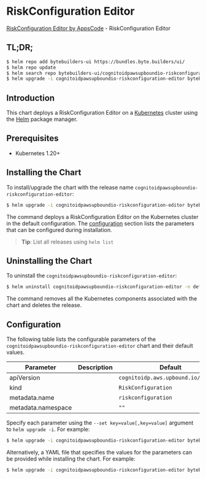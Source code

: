 # RiskConfiguration Editor

[RiskConfiguration Editor by AppsCode](https://byte.builders) - RiskConfiguration Editor

## TL;DR;

```bash
$ helm repo add bytebuilders-ui https://bundles.byte.builders/ui/
$ helm repo update
$ helm search repo bytebuilders-ui/cognitoidpawsupboundio-riskconfiguration-editor --version=v0.4.18
$ helm upgrade -i cognitoidpawsupboundio-riskconfiguration-editor bytebuilders-ui/cognitoidpawsupboundio-riskconfiguration-editor -n default --create-namespace --version=v0.4.18
```

## Introduction

This chart deploys a RiskConfiguration Editor on a [Kubernetes](http://kubernetes.io) cluster using the [Helm](https://helm.sh) package manager.

## Prerequisites

- Kubernetes 1.20+

## Installing the Chart

To install/upgrade the chart with the release name `cognitoidpawsupboundio-riskconfiguration-editor`:

```bash
$ helm upgrade -i cognitoidpawsupboundio-riskconfiguration-editor bytebuilders-ui/cognitoidpawsupboundio-riskconfiguration-editor -n default --create-namespace --version=v0.4.18
```

The command deploys a RiskConfiguration Editor on the Kubernetes cluster in the default configuration. The [configuration](#configuration) section lists the parameters that can be configured during installation.

> **Tip**: List all releases using `helm list`

## Uninstalling the Chart

To uninstall the `cognitoidpawsupboundio-riskconfiguration-editor`:

```bash
$ helm uninstall cognitoidpawsupboundio-riskconfiguration-editor -n default
```

The command removes all the Kubernetes components associated with the chart and deletes the release.

## Configuration

The following table lists the configurable parameters of the `cognitoidpawsupboundio-riskconfiguration-editor` chart and their default values.

|     Parameter      | Description |                    Default                     |
|--------------------|-------------|------------------------------------------------|
| apiVersion         |             | <code>cognitoidp.aws.upbound.io/v1beta1</code> |
| kind               |             | <code>RiskConfiguration</code>                 |
| metadata.name      |             | <code>riskconfiguration</code>                 |
| metadata.namespace |             | <code>""</code>                                |


Specify each parameter using the `--set key=value[,key=value]` argument to `helm upgrade -i`. For example:

```bash
$ helm upgrade -i cognitoidpawsupboundio-riskconfiguration-editor bytebuilders-ui/cognitoidpawsupboundio-riskconfiguration-editor -n default --create-namespace --version=v0.4.18 --set apiVersion=cognitoidp.aws.upbound.io/v1beta1
```

Alternatively, a YAML file that specifies the values for the parameters can be provided while
installing the chart. For example:

```bash
$ helm upgrade -i cognitoidpawsupboundio-riskconfiguration-editor bytebuilders-ui/cognitoidpawsupboundio-riskconfiguration-editor -n default --create-namespace --version=v0.4.18 --values values.yaml
```
